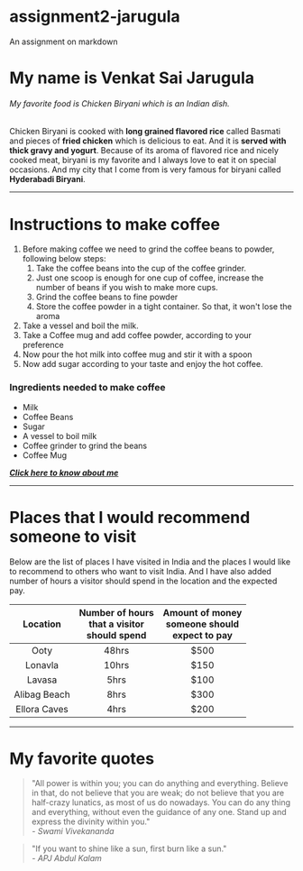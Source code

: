 # assignment2-jarugula
An assignment on markdown
# My name is Venkat Sai Jarugula
###### My favorite food is Chicken Biryani which is an Indian dish.

Chicken Biryani is cooked with **long grained flavored rice** called Basmati and pieces of **fried chicken** which is delicious to eat. And it is **served with thick gravy and yogurt**. Because of its aroma of flavored rice and nicely cooked meat, biryani is my favorite and I always love to eat it on special occasions. And my city that I come from is very famous for biryani called **Hyderabadi Biryani**.
***
# Instructions to make coffee
1. Before making coffee we need to grind the coffee beans to powder, following below steps:
   1. Take the coffee beans into the cup of the coffee grinder.
   2. Just one scoop is enough for one cup of coffee, increase the number of beans if you wish to make more cups.
   3. Grind the coffee beans to fine powder 
   4. Store the coffee powder in a tight container. So that, it won't lose the aroma
2. Take a vessel and boil the milk.
3. Take a Coffee mug and add coffee powder, according to your preference
4. Now pour the hot milk into coffee mug and stir it with a spoon
5. Now add sugar according to your taste and enjoy the hot coffee.

### Ingredients needed to make coffee
* Milk
* Coffee Beans
* Sugar
* A vessel to boil milk
* Coffee grinder to grind the beans
* Coffee Mug 

[***Click here to know about me***](AboutMe.md)

***
# Places that I would recommend someone to visit

Below are the list of places I have visited in India and the places I would like to recommend to others who want to visit India. And I have also added number of hours a visitor should spend in the location and the expected pay.

| Location | Number of hours <br> that a visitor <br> should spend |Amount of money<br> someone should <br> expect to pay |
| :---: | :---: | :---: |
| Ooty | 48hrs| $500 |
| Lonavla | 10hrs | $150 |
| Lavasa | 5hrs | $100|
| Alibag Beach | 8hrs | $300 |
| Ellora Caves | 4hrs| $200 |

***
# My favorite quotes 
>"All power is within you; you can do anything and everything. Believe in that, do not believe that you are weak; do not believe that you are half-crazy lunatics, as most of us do nowadays. You can do any thing and everything, without even the guidance of any one. Stand up and express the divinity within you."<br>
*- Swami Vivekananda*<br>

>"If you want to shine like a sun, first burn like a sun."<br>
*- APJ Abdul Kalam*


